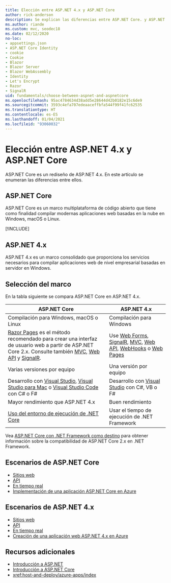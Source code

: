 ```yaml
---
title: Elección entre ASP.NET 4.x y ASP.NET Core
author: rick-anderson
description: Se explican las diferencias entre ASP.NET Core. y ASP.NET 4.x, y cómo elegir entre ellos.
ms.author: riande
ms.custom: mvc, seodec18
ms.date: 02/12/2020
no-loc:
- appsettings.json
- ASP.NET Core Identity
- cookie
- Cookie
- Blazor
- Blazor Server
- Blazor WebAssembly
- Identity
- Let's Encrypt
- Razor
- SignalR
uid: fundamentals/choose-between-aspnet-and-aspnetcore
ms.openlocfilehash: 95ac4784634d38add5e28644d42b0182e15c6de9
ms.sourcegitcommit: 3593c4efa707edeaaceffbfa544f99f41fc62535
ms.translationtype: HT
ms.contentlocale: es-ES
ms.lasthandoff: 01/04/2021
ms.locfileid: "93060032"
---
```

# <a name="choose-between-aspnet-4x-and-aspnet-core"></a>Elección entre ASP.NET 4.x y ASP.NET Core

ASP.NET Core es un rediseño de ASP.NET 4.x. En este artículo se enumeran las diferencias entre ellos.

## <a name="aspnet-core"></a>ASP.NET Core

ASP.NET Core es un marco multiplataforma de código abierto que tiene como finalidad compilar modernas aplicaciones web basadas en la nube en Windows, macOS o Linux.

[!INCLUDE[](~/includes/benefits.md)]

## <a name="aspnet-4x"></a>ASP.NET 4.x

ASP.NET 4.x es un marco consolidado que proporciona los servicios necesarios para compilar aplicaciones web de nivel empresarial basadas en servidor en Windows.

## <a name="framework-selection"></a>Selección del marco

En la tabla siguiente se compara ASP.NET Core en ASP.NET 4.x.

| ASP.NET Core | ASP.NET 4.x |
|---|---|
|Compilación para Windows, macOS o Linux|Compilación para Windows|
|[Razor Pages](xref:razor-pages/index) es el método recomendado para crear una interfaz de usuario web a partir de ASP.NET Core 2.x. Consulte también [MVC](xref:mvc/overview), [Web API](xref:tutorials/first-web-api) y [SignalR](xref:signalr/introduction).|Use [Web Forms](/aspnet/web-forms), [SignalR](/aspnet/signalr), [MVC](/aspnet/mvc), [Web API](/aspnet/web-api/), [WebHooks](/aspnet/webhooks/) o [Web Pages](/aspnet/web-pages)|
|Varias versiones por equipo|Una versión por equipo|
|Desarrollo con [Visual Studio](https://visualstudio.microsoft.com/vs/), [Visual Studio para Mac](https://visualstudio.microsoft.com/vs/mac/) o [Visual Studio Code](https://code.visualstudio.com/) con C# o F#|Desarrollo con [Visual Studio](https://visualstudio.microsoft.com/vs/) con C#, VB o F#|
|Mayor rendimiento que ASP.NET 4.x|Buen rendimiento|
|[Uso del entorno de ejecución de .NET Core](/dotnet/standard/choosing-core-framework-server)|Usar el tiempo de ejecución de .NET Framework|

Vea [ASP.NET Core con .NET Framework como destino](xref:index#target-framework) para obtener información sobre la compatibilidad de ASP.NET Core 2.x en .NET Framework.

## <a name="aspnet-core-scenarios"></a>Escenarios de ASP.NET Core

* [Sitios web](xref:tutorials/first-mvc-app/index)
* [API](xref:tutorials/first-web-api)
* [En tiempo real](xref:signalr/introduction)
* [Implementación de una aplicación ASP.NET Core en Azure](/azure/app-service/app-service-web-get-started-dotnet)

## <a name="aspnet-4x-scenarios"></a>Escenarios de ASP.NET 4.x

* [Sitios web](/aspnet/mvc)
* [API](/aspnet/web-api)
* [En tiempo real](/aspnet/signalr)
* [Creación de una aplicación web ASP.NET 4.x en Azure](/azure/app-service/app-service-web-get-started-dotnet-framework)

## <a name="additional-resources"></a>Recursos adicionales

* [Introducción a ASP.NET](/aspnet/overview)
* [Introducción a ASP.NET Core](xref:index)
* <xref:host-and-deploy/azure-apps/index>
